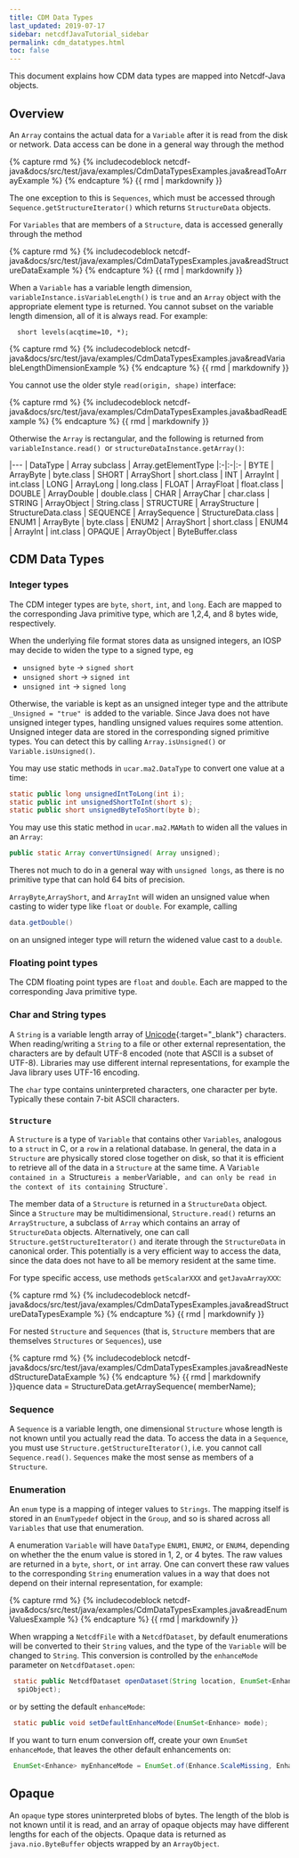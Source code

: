 ```yaml
---
title: CDM Data Types
last_updated: 2019-07-17
sidebar: netcdfJavaTutorial_sidebar 
permalink: cdm_datatypes.html
toc: false
---
```


This document explains how CDM data types are mapped into Netcdf-Java objects.

## Overview

An `Array` contains the actual data for a `Variable` after it is read from the disk or network. Data access can be done in a general way through the method

{% capture rmd %}
{% includecodeblock netcdf-java&docs/src/test/java/examples/CdmDataTypesExamples.java&readToArrayExample %}
{% endcapture %}
{{ rmd | markdownify }}
 
The one exception to this is `Sequences`, which must be accessed through `Sequence.getStructureIterator()` which returns `StructureData` objects.

For `Variables` that are members of a `Structure`, data is accessed generally through the method

{% capture rmd %}
{% includecodeblock netcdf-java&docs/src/test/java/examples/CdmDataTypesExamples.java&readStructureDataExample %}
{% endcapture %}
{{ rmd | markdownify }}

When a `Variable` has a variable length dimension, `variableInstance.isVariableLength()` is `true` and an `Array` object with the appropriate element type is returned. 
You cannot subset on the variable length dimension, all of it is always read. For example:

~~~CDL
  short levels(acqtime=10, *);
~~~

{% capture rmd %}
{% includecodeblock netcdf-java&docs/src/test/java/examples/CdmDataTypesExamples.java&readVariableLengthDimensionExample %}
{% endcapture %}
{{ rmd | markdownify }}

You cannot use the older style `read(origin, shape)` interface:

{% capture rmd %}
{% includecodeblock netcdf-java&docs/src/test/java/examples/CdmDataTypesExamples.java&badReadExample %}
{% endcapture %}
{{ rmd | markdownify }}

Otherwise the `Array` is rectangular, and the following is returned from `variableInstance.read() `or `structureDataInstance.getArray()`:

|---
| DataType | Array subclass | Array.getElementType
|:-|:-|:-
| BYTE | ArrayByte | byte.class
| SHORT | ArrayShort | short.class
| INT | ArrayInt | int.class
| LONG | ArrayLong | long.class
| FLOAT | ArrayFloat | float.class
| DOUBLE | ArrayDouble | double.class
| CHAR | ArrayChar | char.class
| STRING | ArrayObject | String.class
| STRUCTURE | ArrayStructure | StructureData.class
| SEQUENCE | ArraySequence | StructureData.class
| ENUM1 | ArrayByte | byte.class
| ENUM2 | ArrayShort | short.class
| ENUM4 | ArrayInt | int.class
| OPAQUE | ArrayObject | ByteBuffer.class
 
## CDM Data Types

### Integer types

The CDM integer types are `byte`, `short`, `int`, and `long`. Each are mapped to the corresponding Java primitive type, which are 1,2,4, and 8 bytes wide, respectively.

When the underlying file format stores data as unsigned integers, an IOSP may decide to widen the type to a signed type, eg

* `unsigned byte` -> `signed short`
* `unsigned short` -> `signed int`
* `unsigned int` -> `signed long`

Otherwise, the variable is kept as an unsigned integer type and the attribute `_Unsigned = "true" `is added to the variable. 
Since Java does not have unsigned integer types, handling unsigned values requires some attention. 
Unsigned integer data are stored in the corresponding signed primitive types. You can detect this by calling `Array.isUnsigned()` or `Variable.isUnsigned()`.

You may use static methods in `ucar.ma2.DataType` to convert one value at a time:

~~~java
static public long unsignedIntToLong(int i);
static public int unsignedShortToInt(short s);
static public short unsignedByteToShort(byte b);
~~~

You may use this static method in `ucar.ma2.MAMath` to widen all the values in an `Array`:

~~~java
public static Array convertUnsigned( Array unsigned);
~~~

Theres not much to do in a general way with `unsigned longs`, as there is no primitive type that can hold 64 bits of precision.

`ArrayByte`,`ArrayShort`, and `ArrayInt` will widen an unsigned value when casting to wider type like `float` or `double`. For example, calling

~~~java
data.getDouble()
~~~

on an unsigned integer type will return the widened value cast to a `double`.

### Floating point types

The CDM floating point types are `float` and `double`. Each are mapped to the corresponding Java primitive type.

### Char and String types

A `String` is a variable length array of [Unicode](http://unicode.org/){:target="_blank"} characters. When reading/writing a `String` to a file or other external 
representation, the characters are by default UTF-8 encoded (note that ASCII is a subset of UTF-8). Libraries may use different internal representations, 
for example the Java library uses UTF-16 encoding.

The `char` type contains uninterpreted characters, one character per byte. Typically these contain 7-bit ASCII characters.

### `Structure`

A `Structure` is a type of `Variable` that contains other `Variables`, analogous to a `struct` in C, or a `row` in a relational database. 
In general, the data in a `Structure` are physically stored close together on disk, so that it is efficient to retrieve all of the data in a `Structure` at the same time. 
A Var`iable contained in a `Structure` is a member `Variable`, and can only be read in the context of its containing `Structure`.

The member data of a `Structure` is returned in a `StructureData` object. Since a `Structure` may be multidimensional, `Structure.read()` returns an `ArrayStructure`, 
a subclass of `Array` which contains an array of `StructureData` objects. Alternatively, one can call `Structure.getStructureIterator()` and iterate through the 
`StructureData` in canonical order. This potentially is a very efficient way to access the data, since the data does not have to all be memory resident at the same time.

For type specific access, use methods `getScalarXXX` and `getJavaArrayXXX`:


{% capture rmd %}
{% includecodeblock netcdf-java&docs/src/test/java/examples/CdmDataTypesExamples.java&readStructureDataTypesExample %}
{% endcapture %}
{{ rmd | markdownify }}

For nested `Structure` and `Sequences` (that is, `Structure` members that are themselves `Structures` or `Sequences`), use


{% capture rmd %}
{% includecodeblock netcdf-java&docs/src/test/java/examples/CdmDataTypesExamples.java&readNestedStructureDataExample %}
{% endcapture %}
{{ rmd | markdownify }}quence data = StructureData.getArraySequence( memberName);
   
### Sequence

A `Sequence` is a variable length, one dimensional `Structure` whose length is not known until you actually read the data. 
To access the data in a `Sequence`, you must use `Structure.getStructureIterator()`, i.e. you cannot call `Sequence.read()`. 
`Sequences` make the most sense as members of a `Structure`.

### Enumeration

An `enum` type is a mapping of integer values to `Strings`. The mapping itself is stored in an `EnumTypedef` object in the `Group`, and so is shared across all `Variables` that use that enumeration.

A enumeration `Variable` will have `DataType` `ENUM1`, `ENUM2`, or `ENUM4`, depending on whether the the enum value is stored in 1, 2, or 4 bytes. 
The raw values are returned in a `byte`, `short`, or `int` array. 
One can convert these raw values to the corresponding `String` enumeration values in a way that does not depend on their internal representation, for example:


{% capture rmd %}
{% includecodeblock netcdf-java&docs/src/test/java/examples/CdmDataTypesExamples.java&readEnumValuesExample %}
{% endcapture %}
{{ rmd | markdownify }}
 
When wrapping a `NetcdfFile` with a `NetcdfDataset`, by default enumerations will be converted to their `String` values, and the type of the `Variable` will be changed to `String`. 
This conversion is controlled by the `enhanceMode` parameter on `NetcdfDataset.open`:

~~~java
 static public NetcdfDataset openDataset(String location, EnumSet<Enhance> enhanceMode, int buffer_size, CancelTask cancelTask, Object
  spiObject);
~~~

or by setting the default `enhanceMode`:

~~~java
 static public void setDefaultEnhanceMode(EnumSet<Enhance> mode);
~~~

If you want to turn enum conversion off, create your own `EnumSet` `enhanceMode`, that leaves the other default enhancements on:

~~~java
 EnumSet<Enhance> myEnhanceMode = EnumSet.of(Enhance.ScaleMissing, Enhance.CoordSystems);
~~~

## Opaque

An `opaque` type stores uninterpreted blobs of bytes. The length of the blob is not known until it is read, and an array of opaque objects 
may have different lengths for each of the objects. Opaque data is returned as `java.nio.ByteBuffer` objects wrapped by an `ArrayObject`.


 